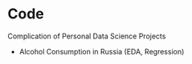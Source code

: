 # Code
Complication of Personal Data Science Projects

 - Alcohol Consumption in Russia (EDA, Regression)
